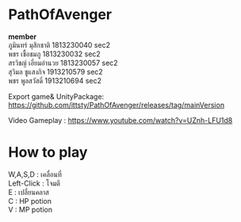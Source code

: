# PathOfAvenger
 
**member**  
ภูมินทร์ มุสิกชาติ 1813230040 sec2  
พชร เชื้อชมภู 1813230032 sec2  
สรวิชญ์ เอี่ยมอำนวย 1813230057 sec2  
สุวิมล ชูแสงกิจ 1913210579 sec2  
พชร พูลสวัสดิ์ 1913210694 sec2  

Export game& UnityPackage:  https://github.com/ittsty/PathOfAvenger/releases/tag/mainVersion  

Video Gameplay : https://www.youtube.com/watch?v=UZnh-LFU1d8

# How to play  
W,A,S,D : เคลื่อนที่  
Left-Click : โจมตี  
E : เปลี่ยนคลาส  
C : HP potion  
V : MP potion  

